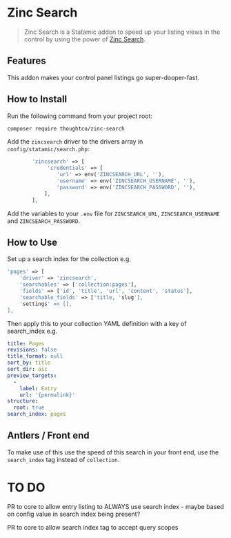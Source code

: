 # Zinc Search

> Zinc Search is a Statamic addon to speed up your listing views in the control by using the power of [Zinc Search](https://zincsearch-docs.zinc.dev).

## Features

This addon makes your control panel listings go super-dooper-fast.

## How to Install

Run the following command from your project root:

``` bash
composer require thoughtco/zinc-search
```

Add the `zincsearch` driver to the drivers array in `config/statamic/search.php`:

```php
        'zincsearch' => [
             'credentials' => [
                'url' => env('ZINCSEARCH_URL', ''),
                'username' => env('ZINCSEARCH_USERNAME', ''),
                'password' => env('ZINCSEARCH_PASSWORD', ''),
            ],           
        ],
```

Add the variables to your `.env` file for `ZINCSEARCH_URL`, `ZINCSEARCH_USERNAME` and `ZINCSEARCH_PASSWORD`.

## How to Use

Set up a search index for the collection e.g.

```php
'pages' => [
    'driver' => 'zincsearch',
    'searchables' => ['collection:pages'],
    'fields' => ['id', 'title', 'url', 'content', 'status'],
    'searchable_fields' => ['title, 'slug'],
    'settings' => [],
],
```

Then apply this to your collection YAML definition with a key of search_index e.g.

```yaml
title: Pages
revisions: false
title_format: null
sort_by: title
sort_dir: asc
preview_targets:
  -
    label: Entry
    url: '{permalink}'
structure:
  root: true
search_index: pages
```

## Antlers / Front end

To make use of this use the speed of this search in your front end, use the `search_index` tag instead of `collection`.



# TO DO

PR to core to allow entry listing to ALWAYS use search index - maybe based on config value in search index being present?

PR to core to allow search index tag to accept query scopes

